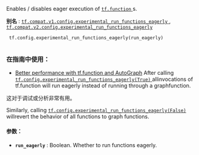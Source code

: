 Enables / disables eager execution of [ `tf.function` ](https://tensorflow.google.cn/api_docs/python/tf/function)s.

**别名** : [ `tf.compat.v1.config.experimental_run_functions_eagerly` ](/api_docs/python/tf/config/experimental_run_functions_eagerly), [ `tf.compat.v2.config.experimental_run_functions_eagerly` ](/api_docs/python/tf/config/experimental_run_functions_eagerly)

```
 tf.config.experimental_run_functions_eagerly(run_eagerly)
 
```

### 在指南中使用：
- [Better performance with tf.function and AutoGraph](https://tensorflow.google.cn/guide/function)
After calling [ `tf.config.experimental_run_functions_eagerly(True)` ](https://tensorflow.google.cn/api_docs/python/tf/config/experimental_run_functions_eagerly) allinvocations of tf.function will run eagerly instead of running through a graphfunction.

这对于调试或分析非常有用。

Similarly, calling [ `tf.config.experimental_run_functions_eagerly(False)` ](https://tensorflow.google.cn/api_docs/python/tf/config/experimental_run_functions_eagerly) willrevert the behavior of all functions to graph functions.

#### 参数：
- **`run_eagerly`** : Boolean. Whether to run functions eagerly.
